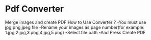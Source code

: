 # Pdf Converter
 Merge images and create PDF
    How to Use Converter ?
-You must use jpg,png,jpeg file 
-Rename your images as page number(for example: 1.jpg,2.jpg,3.png,4.jpg,5.png)
-Select file path
-And Press Create PDF
